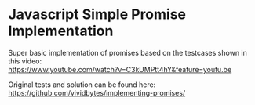 # Javascript Simple Promise Implementation
Super basic implementation of promises based on the testcases shown in this video:  
https://www.youtube.com/watch?v=C3kUMPtt4hY&feature=youtu.be


Original tests and solution can be found here:  
https://github.com/vividbytes/implementing-promises/
